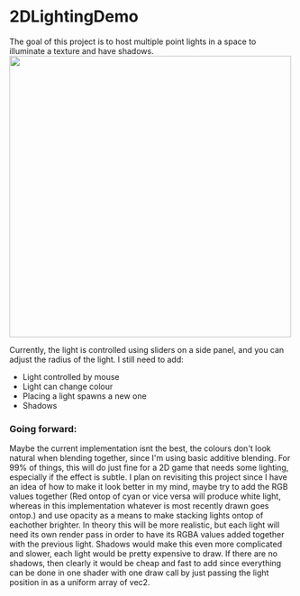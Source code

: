 # 2DLightingDemo
The goal of this project is to host multiple point lights in a space to illuminate a texture and have shadows.
<img src="assets/demo.PNG" width="500"/>

Currently, the light is controlled using sliders on a side panel, and you can adjust the radius of the light.
I still need to add:
<ul>
  <li>Light controlled by mouse</li>
  <li>Light can change colour</li>
  <li>Placing a light spawns a new one</li>
  <li>Shadows</li>
</ul>

### Going forward:
Maybe the current implementation isnt the best, the colours don't look natural when blending together, since I'm using basic additive blending.
For 99% of things, this will do just fine for a 2D game that needs some lighting, especially if the effect is subtle.
I plan on revisiting this project since I have an idea of how to make it look better in my mind, maybe try to add the RGB values together (Red ontop of cyan or vice versa will produce white light, whereas in this implementation whatever is most recently drawn goes ontop.) and use opacity as a means to make stacking lights ontop of eachother brighter. In theory this will be more realistic, but each light will need its own render pass in order to have its RGBA values added together with the previous light. Shadows would make this even more complicated and slower, each light would be pretty expensive to draw. If there are no shadows, then clearly it would be cheap and fast to add since everything can be done in one shader with one draw call by just passing the light position in as a uniform array of vec2.
